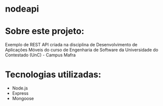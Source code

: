 # nodeapi
# Sobre este projeto:
Exemplo de REST API criada na disciplina de Desenvolvimento de Aplicações Móveis do curso de Engenharia de Software da Universidade do Contestado (UnC) - Campus Mafra

# Tecnologias utilizadas:
- Node.js
- Express
- Mongoose

